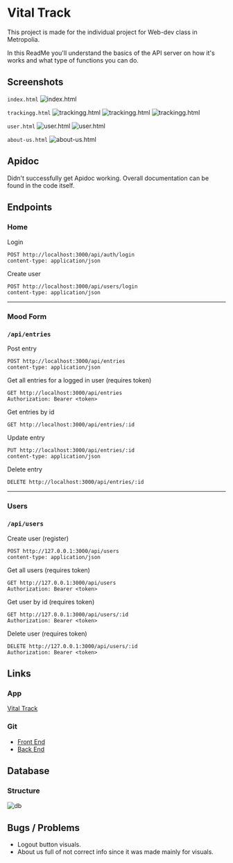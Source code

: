 # Vital Track

This project is made for the individual project for Web-dev class in Metropolia.

In this ReadMe you'll understand the basics of the API server on how it's works and what type of functions you can do.

<!--  -->

## Screenshots

`index.html`
![index.html](/readme-pics/index.png)

`trackingg.html`
![trackingg.html](/readme-pics/mood-form.png)
![trackingg.html](/readme-pics/entries.png)
![trackingg.html](/readme-pics/update-entry.png)

`user.html`
![user.html](/readme-pics/users.png)
![user.html](/readme-pics/user-info.png)

`about-us.html`
![about-us.html](/readme-pics/about-us.png)

<!--  -->

## Apidoc

Didn't successfully get Apidoc working. Overall documentation can be found in the code itself.

<!--  -->

## Endpoints

### Home

Login
```
POST http://localhost:3000/api/auth/login
content-type: application/json
```

Create user
```
POST http://localhost:3000/api/users/login
content-type: application/json
```

---

### Mood Form

### `/api/entries`

Post entry

```
POST http://localhost:3000/api/entries
content-type: application/json
```

Get all entries for a logged in user (requires token)

```
GET http://localhost:3000/api/entries
Authorization: Bearer <token>
```

Get entries by id

```
GET http://localhost:3000/api/entries/:id
```

Update entry

```
PUT http://localhost:3000/api/entries/:id
content-type: application/json
```

Delete entry

```
DELETE http://localhost:3000/api/entries/:id
```

---

### Users

### `/api/users`

Create user (register)

```
POST http://127.0.0.1:3000/api/users
content-type: application/json
```

Get all users (requires token)

```
GET http://127.0.0.1:3000/api/users
Authorization: Bearer <token>
```

Get user by id (requires token)

```
GET http://127.0.0.1:3000/api/users/:id
Authorization: Bearer <token>
```

Delete user (requires token)

```
DELETE http://127.0.0.1:3000/api/users/:id
Authorization: Bearer <token>
```

<!--  -->

## Links

### App
[Vital Track](https://hyte-server.northeurope.cloudapp.azure.com)

### Git
- [Front End](https://github.com/silvamaa/vite/tree/porjekti/vite-project)
- [Back End](https://github.com/silvamaa/hyte-back/tree/projekti)

<!--  -->

## Database

### Structure
![db](/readme-pics/VitalTrack-db-structure.png)

<!--  -->

## Bugs / Problems

- Logout button visuals.
- About us full of not correct info since it was made mainly for visuals.
